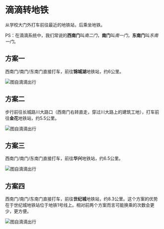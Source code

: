# 滴滴转地铁

从学校大门外打车前往最近的地铁站，后乘坐地铁。

PS：在滴滴系统中，我们常说的**西南门**叫*南二门*，**南门**叫*南一门*，**东南门**叫*东南一门*。

## 方案一

西南门/南门/东南门直接打车，前往**锦城湖**地铁站，约6公里。

![图自滴滴出行](https://drive.callmebill.top/Websites/go-out/Pics/imgs_webp/Jinchenghu.webp)

## 方案二

步行前往长城路川大路口（西南门右转直走，穿过川大路上的建筑工地），打车前往**金花**地铁站，约5.5公里。

![图自滴滴出行](https://drive.callmebill.top/Websites/go-out/Pics/imgs_webp/Jinhua.webp)

## 方案三

西南门/南门/东南门直接打车，前往**华兴**地铁站，约6.5公里。

![图自滴滴出行](https://drive.callmebill.top/Websites/go-out/Pics/imgs_webp/Huaxing.webp)

## 方案四

西南门/南门/东南门直接打车，前往**世纪城**地铁站，约8.3公里。这个方案的优势在于世纪城地铁站位于地铁1号线上。相对前两个方案而言可能换乘的次数会更少，更方便。

![图自滴滴出行](https://drive.callmebill.top/Websites/go-out/Pics/imgs_webp/Shijicheng.webp)
